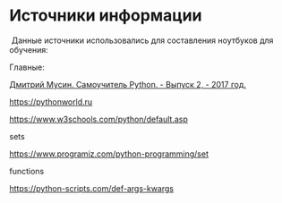 # Источники информации

​	Данные источники использовались для составления ноутбуков для обучения:

Главные:

[Дмитрий Мусин. Самоучитель Python. - Выпуск 2, - 2017 год.](№https://pythonworld.ru/uploads/pythonworldru.pdf)

https://pythonworld.ru

https://www.w3schools.com/python/default.asp



sets

https://www.programiz.com/python-programming/set



functions

https://python-scripts.com/def-args-kwargs